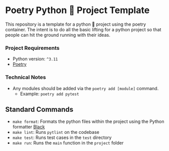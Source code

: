 # Poetry Python 🐍 Project Template
This repository is a template for a python 🐍 project using the poetry container. The intent is to do all the basic lifting for a python project so that people can hit the ground running with their ideas.

### Project Requirements
- Python version: `^3.11`
- [Poetry](https://python-poetry.org/)

### Technical Notes
- Any modules should be added via the `poetry add [module]` command.
  - Example: `poetry add pytest`

## Standard Commands
- `make format`: Formats the python files within the project using the Python formatter [Black](https://github.com/psf/black)
- `make lint`: Runs `pytlint` on the codebase
- `make test`: Runs test cases in the `test` directory
- `make run`: Runs the `main` function in the `project` folder
